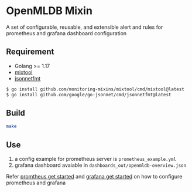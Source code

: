 # OpenMLDB Mixin

A set of configurable, reusable, and extensible alert and rules for prometheus and grafana dashboard configuration

## Requirement

- Golang >= 1.17
- [mixtool](https://github.com/monitoring-mixins/mixtool)
- [jsonnetfmt](https://github.com/google/go-jsonnet)

```bash
$ go install github.com/monitoring-mixins/mixtool/cmd/mixtool@latest
$ go install github.com/google/go-jsonnet/cmd/jsonnetfmt@latest
```

## Build

```bash
make
```

## Use

1. a config example for prometheus server is `prometheus_example.yml`
2. grafana dashboard avaiable in `dashboards_out/openmldb-overview.json`

Refer  [promtheus get started](https://prometheus.io/docs/prometheus/latest/getting_started/) and [grafana get started](https://grafana.com/docs/grafana/latest/getting-started/getting-started-prometheus/) on how to configure prometheus and grafana